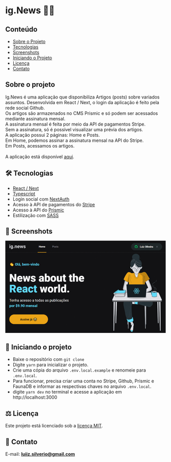 # ig.News 📰🤓

## Conteúdo
* [Sobre o Projeto](#sobre-o-projeto)
* [Tecnologias](#hammer_and_wrench-tecnologias)
* [Screenshots](#camera_flash-screenshots)
* [Iniciando o Projeto](#car-Iniciando-o-projeto)
* [Licença](#balance_scale-licença)
* [Contato](#email-contato)

## Sobre o projeto
Ig.News é uma aplicação que disponibiliza Artigos (posts) sobre variados assuntos.
Desenvolvida em React / Next, o login da aplicação é feito pela rede social Github.<br />
Os artigos são armazenados no CMS Prismic e só podem ser acessados mediante assinatura mensal.<br />
A assinatura mensal é feita por meio da API de pagamentos Stripe.<br />
Sem a assinatura, só é possível visualizar uma prévia dos artigos.<br />
A aplicação possui 2 páginas: Home e Posts.<br />
Em Home, podemos assinar a assinatura mensal na API do Stripe.<br />
Em Posts, acessamos os artigos.<br /><br />
A aplicação está disponível [aqui](https://ig-news-theta.vercel.app).

## :hammer_and_wrench: Tecnologias
* <ins>React / Next</ins>
* <ins>Typescript</ins>
* Login social com <ins>NextAuth</ins>
* Acesso à API de pagamentos do <ins>Stripe</ins>
* Acesso à API do <ins>Prismic</ins>
* Estilização com <ins>SASS</ins>

## :camera_flash: Screenshots
![](https://github.com/luiizsilverio/ig-news/blob/main/public/images/ignews.gif)

## :car: Iniciando o projeto
* Baixe o repositório com ```git clone```
* Digite ```yarn``` para inicializar o projeto.
* Crie uma cópia do arquivo ```.env.local.example``` e renomeie para ```.env.local```.
* Para funcionar, precisa criar uma conta no Stripe, Github, Prismic e FaunaDB e informar as respectivas chaves no arquivo ```.env.local```.
* digite ```yarn dev``` no terminal e acesse a aplicação em http://localhost:3000

## :balance_scale: Licença
Este projeto está licenciado sob a [licença MIT](LICENSE).

## :email: Contato

E-mail: [**luiiz.silverio@gmail.com**](mailto:luiiz.silverio@gmail.com)
